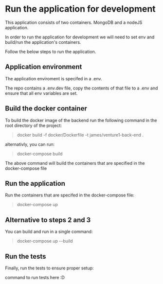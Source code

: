 # Run the application for development

This application consists of two containers. MongoDB and a nodeJS application. 

In order to run the application for development we will need to set env and build/run the application's containers. 

Follow the below steps to run the application. 

## Application environment 

The application enviroment is specifed in a .env. 

The repo contains a .env.dev file, copy the contents of that file to a .env and ensure that all env variables are set. 

## Build the docker container 

To build the docker image of the backend run the following command in the root directory of the project: 

>docker build -f docker/Dockerfile -t james/venture1-back-end .

alternativly, you can run: 

>docker-compose build 

The above command will build the containers that are specified in the docker-compose file

## Run the application 

Run the containers that are specifed in the docker-compose file: 

>docker-compose up 

## Alternative to steps 2 and 3

You can build and run in a single command: 

>docker-compose up --build

## Run the tests

Finally, run the tests to ensure proper setup:

command to run tests here :D
